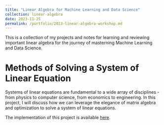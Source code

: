```yaml
---
title: "Linear Algebra for Machine Learning and Data Science"
collection: linear-algebra
date: 2023-11-25
permalink: /portfolio/2023-linear-algebra-workshop.md
---
```


This is a collection of my projects and notes for learning and reviewing important linear algebra for the journey of masterning Machine Learning and Data Science. 

# Methods of Solving a System of Linear Equation
Systems of linear equations are fundamental to a wide array of disciplines - from physics to computer science, from economics to engineering. In this project, I will discuss how we can leverage  the elegance of matrix algebra and optimization to solve a system of linear equations. 

The implementation of this project is available [here](https://github.com/vohuynhquangnguyen/portfolio.codes-and-bytes/tree/main/projects/system-linear-equations).

